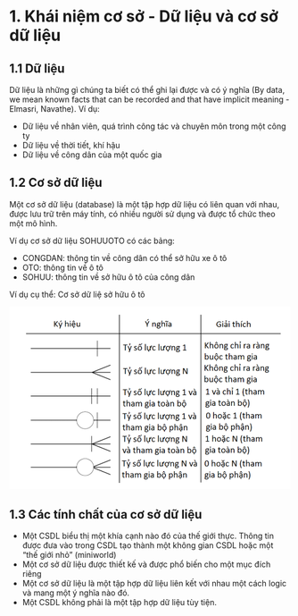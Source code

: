 # 1. Khái niệm cơ sở - Dữ liệu và cơ sở dữ liệu

## 1.1 Dữ liệu

Dữ liệu là những gì chúng ta biết có thể ghi lại được và có ý nghĩa (By data, we mean known facts that can be recorded and that have implicit meaning - Elmasri, Navathe). 
Ví dụ: 

- Dữ liệu về nhân viên, quá trình công tác và chuyên môn trong một công ty 
- Dữ liệu về thời tiết, khí hậu 
- Dữ liệu về công dân của một quốc gia

## 1.2 Cơ sở dữ liệu

Một cơ sở dữ liệu (database) là một tập hợp dữ liệu có liên quan với nhau, được lưu trữ trên máy tính, có nhiều người sử dụng và được tổ chức theo một mô hình. 

Ví dụ cơ sở dữ liệu SOHUUOTO có các bảng: 

- CONGDAN: thông tin về công dân có thể sở hữu xe ô tô 
- OTO: thông tin về ô tô 
- SOHUU: thông tin về sở hữu ô tô của công dân

 Ví dụ cụ thể: Cơ sở dữ liệ sở hữu ô tô
 
<p align="center">
  <img src="https://github.com/CHu292/SOC/blob/main/Database/BMCSDL2/entity-relationship_method/image/ky_crow_foot.png" alt="Ký hiệu chân chim - Crow's foot" width="700">
</p>

## 1.3 Các tính chất của cơ sở dữ liệu

- Một CSDL biểu thị một khía cạnh nào đó của thế giới thực. Thông tin được đưa vào trong CSDL tạo thành một không gian CSDL hoặc một “thế giới nhỏ” (miniworld) 
- Một cơ sở dữ liệu được thiết kế và được phổ biến cho một mục đích riêng 
- Một cơ sở dữ liệu là một tập hợp dữ liệu liên kết với nhau một cách logic và mang một ý nghĩa nào đó. 
- Một CSDL không phải là một tập hợp dữ liệu tùy tiện.
